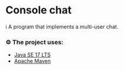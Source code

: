 # Console chat

ℹ️ A program that implements a multi-user chat.

### ⚙️ The project uses:

- [Java SE 17 LTS](https://www.oracle.com/java/technologies/downloads/archive/)
- [Apache Maven](https://maven.apache.org/)